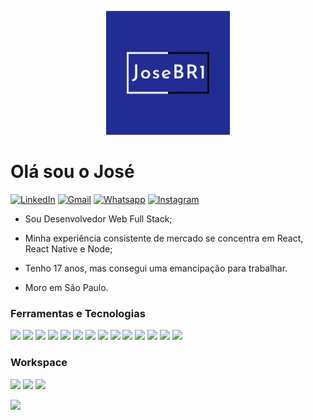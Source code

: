 <p align="center">
  <img src="https://github.com/Josebr1/Josebr1/blob/main/images/logo.jpg">
</p>

# Olá sou o José

[![LinkedIn](https://img.shields.io/badge/LinkedIn-0077B5?style=for-the-badge&logo=linkedin&logoColor=white)](https://www.linkedin.com/in/joseantoniobr/) [![Gmail](https://img.shields.io/badge/OUTLOOK-2E6ABC?style=for-the-badge&logo=microsoft-outlook&logoColor=white)](mailto:jose.silva.br@outlook.com?subject=Contato&amp;body=Ola) [![Whatsapp](https://img.shields.io/badge/WhatsApp-25D366?style=for-the-badge&logo=whatsapp&logoColor=white)](https://web.whatsapp.com/send?phone=5511981470040&text=Hi+from+GitHub) [![Instagram](https://img.shields.io/badge/Instagram-E4405F?style=for-the-badge&logo=instagram&logoColor=white)](https://www.instagram.com/toni.silva__)

- Sou Desenvolvedor Web Full Stack;

- Minha experiência consistente de mercado se concentra em React, React Native e Node;

- Tenho 17 anos, mas consegui uma emancipação para trabalhar.

- Moro em São Paulo.

### Ferramentas e Tecnologias

<p float="left">

  <img src="https://img.shields.io/badge/JAVA-267698?style=for-the-badge&logo=java&logoColor=white" />
  
  <img src="https://img.shields.io/badge/Kotlin-0095D5?&style=for-the-badge&logo=kotlin&logoColor=white" />
  
  <img src="https://img.shields.io/badge/C%23-942EAA?&style=for-the-badge&logo=c-sharp&logoColor=white" />
  
  <img src="https://img.shields.io/badge/TYPESCRIPT-327EC9?&style=for-the-badge&logo=typescript&logoColor=white" />
  
  <img src="https://img.shields.io/badge/Android-4FE087?style=for-the-badge&logo=android&logoColor=white" />
  
  <img src="https://img.shields.io/badge/IONIC-4F74F3?style=for-the-badge&logo=ionic&logoColor=white" />
  
  <img src="https://img.shields.io/badge/Angular-CE0034?&style=for-the-badge&logo=angular&logoColor=white" />
  
  <img src="https://img.shields.io/badge/Node.js-43853D?style=for-the-badge&logo=node.js&logoColor=white" />
  
  <img src="https://img.shields.io/badge/NPM-grey?style=for-the-badge&logo=npm&logoColor=white" />
  
  <img src="https://img.shields.io/badge/Express.js-404D59?style=for-the-badge&logo=express" />
  
  <img src="https://img.shields.io/badge/JavaScript-323330?style=for-the-badge&logo=javascript&logoColor=F7DF1E" />
  
  <img src="https://img.shields.io/badge/MySQL-00000F?style=for-the-badge&logo=mysql&logoColor=white" />
  
  <img src="https://img.shields.io/badge/SQLite-07405E?style=for-the-badge&logo=sqlite&logoColor=white" />
  
  <img src="https://img.shields.io/badge/MongoDB-4EA94B?style=for-the-badge&logo=mongodb&logoColor=white" />
  


</p>

### Workspace

<p float="left">

  <img src="https://img.shields.io/badge/Windows-10-0078D6?style=for-the-badge&logo=windows&logoColor=white" />

  <img src="https://img.shields.io/badge/AMD-FX_6300-9700?style=for-the-badge&logo=amd&logoColor=white&color=ff4646" />
  
  <img src="https://img.shields.io/badge/NVIDIA-GTX750-76B900?style=for-the-badge&logo=nvidia&logoColor=white" />
  
</p>

<img src="https://github-readme-stats.vercel.app/api?username=JoseBR1&&show_icons=true&title_color=ffffff&icon_color=bb2acf&text_color=daf7dc&bg_color=151515" />
